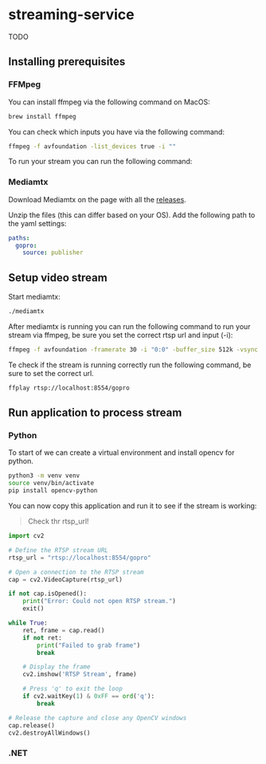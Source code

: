 # streaming-service

TODO

## Installing prerequisites

### FFMpeg

You can install ffmpeg via the following command on MacOS:

``` bash
brew install ffmpeg
```

You can check which inputs you have via the following command:

``` bash
ffmpeg -f avfoundation -list_devices true -i ""
```

To run your stream you can run the following command:



### Mediamtx

Download Mediamtx on the page with all the [releases](https://github.com/bluenviron/mediamtx/releases).

Unzip the files (this can differ based on your OS). Add the following path to the yaml settings:

``` yml
paths:
  gopro:
    source: publisher
```

## Setup video stream

Start mediamtx:

``` bash
./mediamtx
```

After mediamtx is running you can run the following command to run your stream via ffmpeg, be sure you set the correct rtsp url and input (-i):

``` bash
ffmpeg -f avfoundation -framerate 30 -i "0:0" -buffer_size 512k -vsync 1 -r 30 -f rtsp rtsp://localhost:8554/gopro
```

Te check if the stream is running correctly run the following command, be sure to set the correct url.

``` bash
ffplay rtsp://localhost:8554/gopro
```

## Run application to process stream
 
### Python

To start of we can create a virtual environment and install opencv for python.

``` bash
python3 -m venv venv
source venv/bin/activate
pip install opencv-python
```

You can now copy this application and run it to see if the stream is working:

> Check thr rtsp_url!

``` python
import cv2

# Define the RTSP stream URL
rtsp_url = "rtsp://localhost:8554/gopro"

# Open a connection to the RTSP stream
cap = cv2.VideoCapture(rtsp_url)

if not cap.isOpened():
    print("Error: Could not open RTSP stream.")
    exit()

while True:
    ret, frame = cap.read()
    if not ret:
        print("Failed to grab frame")
        break

    # Display the frame
    cv2.imshow('RTSP Stream', frame)

    # Press 'q' to exit the loop
    if cv2.waitKey(1) & 0xFF == ord('q'):
        break

# Release the capture and close any OpenCV windows
cap.release()
cv2.destroyAllWindows()
```

### .NET